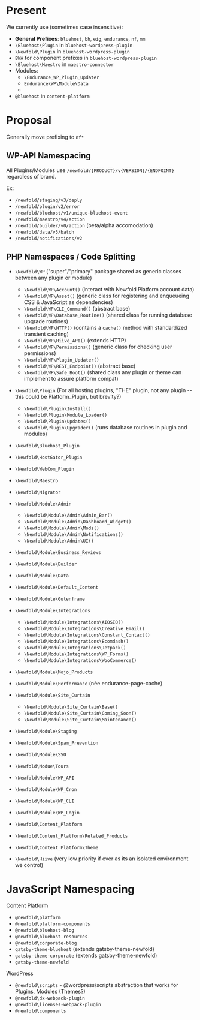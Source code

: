 # Present

We currently use (sometimes case insensitive):
* **General Prefixes**: `bluehost`, `bh`, `eig`, `endurance`, `nf`, `mm`
* `\Bluehost\Plugin` in `bluehost-wordpress-plugin`
* `\Newfold\Plugin` in `bluehost-wordpress-plugin`
* `BWA` for component prefixes in `bluehost-wordpress-plugin`
* `\Bluehost\Maestro` in `maestro-connector`
* Modules:
    * `\Endurance_WP_Plugin_Updater`
    * `Endurance\WP\Module\Data`
    * 
* `@bluehost` in `content-platform`

# Proposal
 
Generally move prefixing to `nf*`

## WP-API Namespacing

All Plugins/Modules use `/newfold/{PRODUCT}/v{VERSION}/{ENDPOINT}` regardless of brand.

Ex:
* `/newfold/staging/v3/deply`
* `/newfold/plugin/v2/error`
* `/newfold/bluehost/v1/unique-bluehost-event`
* `/newfold/maestro/v4/action`
* `/newfold/builder/v0/action` (beta/alpha accomodation)
* `/newfold/data/v3/batch`
* `/newfold/notifications/v2`

## PHP Namespaces / Code Splitting 

* `\Newfold\WP` ("super"/"primary" package shared as generic classes between any plugin or module)
    * `\Newfold\WP\Account()` (interact with Newfold Platform account data)
    * `\Newfold\WP\Asset()` (generic class for registering and enqueueing CSS & JavaScript as dependencies)
    * `\Newfold\WP\CLI_Command()` (abstract base)
    * `\Newfold\WP\Database_Routine()` (shared class for running database upgrade routines)
    * `\Newfold\WP\HTTP()` (contains a `cache()` method with standardized transient caching)
    * `\Newfold\WP\Hiive_API()` (extends HTTP)
    * `\Newfold\WP\Permissions()` (generic class for checking user permissions)
    * `\Newfold\WP\Plugin_Updater()`
    * `\Newfold\WP\REST_Endpoint()` (abstract base)
    * `\Newfold\WP\Safe_Boot()` (shared class any plugin or theme can implement to assure platform compat)

* `\Newfold\Plugin` (For all hosting plugins, "THE" plugin, not any plugin -- this could be Platform_Plugin, but brevity?)
    * `\Newfold\Plugin\Install()`
    * `\Newfold\Plugin\Module_Loader()`
    * `\Newfold\Plugin\Updates()`
    * `\Newfold\Plugin\Upgrader()` (runs database routines in plugin and modules)
* `\Newfold\Bluehost_Plugin`
* `\Newfold\HostGator_Plugin`
* `\Newfold\WebCom_Plugin`
* `\Newfold\Maestro`
* `\Newfold\Migrator`

* `\Newfold\Module\Admin`
    * `\Newfold\Module\Admin\Admin_Bar()`
    * `\Newfold\Module\Admin\Dashboard_Widget()`
    * `\Newfold\Module\Admin\Mods()`
    * `\Newfold\Module\Admin\Notifications()`
    * `\Newfold\Module\Admin\UI()`
* `\Newfold\Module\Business_Reviews`
* `\Newfold\Module\Builder`
* `\Newfold\Module\Data`
* `\Newfold\Module\Default_Content`
* `\Newfold\Module\Gutenframe`
* `\Newfold\Module\Integrations`
    * `\Newfold\Module\Integrations\AIOSEO()`
    * `\Newfold\Module\Integrations\Creative_Email()`
    * `\Newfold\Module\Integrations\Constant_Contact()`
    * `\Newfold\Module\Integrations\Ecomdash()`
    * `\Newfold\Module\Integrations\Jetpack()`
    * `\Newfold\Module\Integrations\WP_Forms()`
    * `\Newfold\Module\Integrations\WooCommerce()`
* `\Newfold\Module\Mojo_Products`
* `\Newfold\Module\Performance` (née endurance-page-cache)
* `\Newfold\Module\Site_Curtain`
    * `\Newfold\Module\Site_Curtain\Base()`
    * `\Newfold\Module\Site_Curtain\Coming_Soon()`
    * `\Newfold\Module\Site_Curtain\Maintenance()`
* `\Newfold\Module\Staging`
* `\Newfold\Module\Spam_Prevention`
* `\Newfold\Module\SSO`
* `\Newfold\Modue\Tours`
* `\Newfold\Module\WP_API`
* `\Newfold\Module\WP_Cron`
* `\Newfold\Module\WP_CLI`
* `\Newfold\Module\WP_Login`

* `\Newfold\Content_Platform`
* `\Newfold\Content_Platform\Related_Products`
* `\Newfold\Content_Platform\Theme`

* `\Newfold\Hiive` (very low priority if ever as its an isolated environment we control)

# JavaScript Namespacing

Content Platform
* `@newfold\platform`
* `@newfold\platform-components`
* `@newfold\bluehost-blog`
* `@newfold\bluehost-resources`
* `@newfold\corporate-blog`
* `gatsby-theme-bluehost` (extends gatsby-theme-newfold)
* `gatsby-theme-corporate` (extends gatsby-theme-newfold)
* `gatsby-theme-newfold`

WordPress
* `@newfold\scripts` - @wordpress/scripts abstraction that works for Plugins, Modules (Themes?)
* `@newfold\dx-webpack-plugin`
* `@newfold\licenses-webpack-plugin`
* `@newfold\components`

